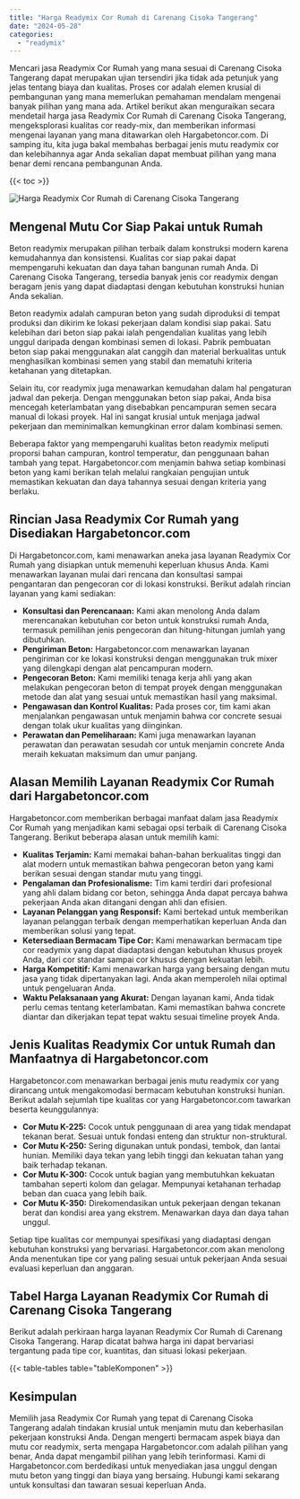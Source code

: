 ```yaml
---
title: "Harga Readymix Cor Rumah di Carenang Cisoka Tangerang"
date: "2024-05-28"
categories: 
  - "readymix"
---
```



Mencari jasa Readymix Cor Rumah yang mana sesuai di Carenang Cisoka Tangerang dapat merupakan ujian tersendiri jika tidak ada petunjuk yang jelas tentang biaya dan kualitas. Proses cor adalah elemen krusial di pembangunan yang mana memerlukan pemahaman mendalam mengenai banyak pilihan yang mana ada. Artikel berikut akan menguraikan secara mendetail harga jasa Readymix Cor Rumah di Carenang Cisoka Tangerang, mengeksplorasi kualitas cor ready-mix, dan memberikan informasi mengenai layanan yang mana ditawarkan oleh Hargabetoncor.com. Di samping itu, kita juga bakal membahas berbagai jenis mutu readymix cor dan kelebihannya agar Anda sekalian dapat membuat pilihan yang mana benar demi rencana pembangunan Anda.

{{< toc >}}

![Harga Readymix Cor Rumah di Carenang Cisoka Tangerang](https://hargareadymixid.github.io/hbc/readymix-hbc%20(36).png)

## Mengenal Mutu Cor Siap Pakai untuk Rumah

Beton readymix merupakan pilihan terbaik dalam konstruksi modern karena kemudahannya dan konsistensi. Kualitas cor siap pakai dapat mempengaruhi kekuatan dan daya tahan bangunan rumah Anda. Di Carenang Cisoka Tangerang, tersedia banyak jenis cor readymix dengan beragam jenis yang dapat diadaptasi dengan kebutuhan konstruksi hunian Anda sekalian.

Beton readymix adalah campuran beton yang sudah diproduksi di tempat produksi dan dikirim ke lokasi pekerjaan dalam kondisi siap pakai. Satu kelebihan dari beton siap pakai ialah pengendalian kualitas yang lebih unggul daripada dengan kombinasi semen di lokasi. Pabrik pembuatan beton siap pakai menggunakan alat canggih dan material berkualitas untuk menghasilkan kombinasi semen yang stabil dan mematuhi kriteria ketahanan yang ditetapkan.

Selain itu, cor readymix juga menawarkan kemudahan dalam hal pengaturan jadwal dan pekerja. Dengan menggunakan beton siap pakai, Anda bisa mencegah keterlambatan yang disebabkan pencampuran semen secara manual di lokasi proyek. Hal ini sangat krusial untuk menjaga jadwal pekerjaan dan meminimalkan kemungkinan error dalam kombinasi semen.

Beberapa faktor yang mempengaruhi kualitas beton readymix meliputi proporsi bahan campuran, kontrol temperatur, dan penggunaan bahan tambah yang tepat. Hargabetoncor.com menjamin bahwa setiap kombinasi beton yang kami berikan telah melalui rangkaian pengujian untuk memastikan kekuatan dan daya tahannya sesuai dengan kriteria yang berlaku.

## Rincian Jasa Readymix Cor Rumah yang Disediakan Hargabetoncor.com

Di Hargabetoncor.com, kami menawarkan aneka jasa layanan Readymix Cor Rumah yang disiapkan untuk memenuhi keperluan khusus Anda. Kami menawarkan layanan mulai dari rencana dan konsultasi sampai pengantaran dan pengecoran cor di lokasi konstruksi. Berikut adalah rincian layanan yang kami sediakan:

- **Konsultasi dan Perencanaan:** Kami akan menolong Anda dalam merencanakan kebutuhan cor beton untuk konstruksi rumah Anda, termasuk pemilihan jenis pengecoran dan hitung-hitungan jumlah yang dibutuhkan.
- **Pengiriman Beton:** Hargabetoncor.com menawarkan layanan pengiriman cor ke lokasi konstruksi dengan menggunakan truk mixer yang dilengkapi dengan alat pencampuran modern.
- **Pengecoran Beton:** Kami memiliki tenaga kerja ahli yang akan melakukan pengecoran beton di tempat proyek dengan menggunakan metode dan alat yang sesuai untuk memastikan hasil yang maksimal.
- **Pengawasan dan Kontrol Kualitas:** Pada proses cor, tim kami akan menjalankan pengawasan untuk menjamin bahwa cor concrete sesuai dengan tolak ukur kualitas yang diinginkan.
- **Perawatan dan Pemeliharaan:** Kami juga menawarkan layanan perawatan dan perawatan sesudah cor untuk menjamin concrete Anda meraih kekuatan maksimum dan umur panjang.

## Alasan Memilih Layanan Readymix Cor Rumah dari Hargabetoncor.com

Hargabetoncor.com memberikan berbagai manfaat dalam jasa Readymix Cor Rumah yang menjadikan kami sebagai opsi terbaik di Carenang Cisoka Tangerang. Berikut beberapa alasan untuk memilih kami:

- **Kualitas Terjamin:** Kami memakai bahan-bahan berkualitas tinggi dan alat modern untuk memastikan bahwa pengecoran beton yang kami berikan sesuai dengan standar mutu yang tinggi.
- **Pengalaman dan Profesionalisme:** Tim kami terdiri dari profesional yang ahli dalam bidang cor beton, sehingga Anda dapat percaya bahwa pekerjaan Anda akan ditangani dengan ahli dan efisien.
- **Layanan Pelanggan yang Responsif:** Kami bertekad untuk memberikan layanan pelanggan terbaik dengan memperhatikan keperluan Anda dan memberikan solusi yang tepat.
- **Ketersediaan Bermacam Tipe Cor:** Kami menawarkan bermacam tipe cor readymix yang dapat diadaptasi dengan kebutuhan khusus proyek Anda, dari cor standar sampai cor khusus dengan kekuatan lebih.
- **Harga Kompetitif:** Kami menawarkan harga yang bersaing dengan mutu jasa yang tidak dipertanyakan lagi. Anda akan memperoleh nilai optimal untuk pengeluaran Anda.
- **Waktu Pelaksanaan yang Akurat:** Dengan layanan kami, Anda tidak perlu cemas tentang keterlambatan. Kami memastikan bahwa concrete diantar dan dikerjakan tepat tepat waktu sesuai timeline proyek Anda.

## Jenis Kualitas Readymix Cor untuk Rumah dan Manfaatnya di Hargabetoncor.com

Hargabetoncor.com menawarkan berbagai jenis mutu readymix cor yang dirancang untuk mengakomodasi bermacam kebutuhan konstruksi hunian. Berikut adalah sejumlah tipe kualitas cor yang Hargabetoncor.com tawarkan beserta keunggulannya:

- **Cor Mutu K-225:** Cocok untuk penggunaan di area yang tidak mendapat tekanan berat. Sesuai untuk fondasi enteng dan struktur non-struktural.
- **Cor Mutu K-250:** Sering digunakan untuk pondasi, tembok, dan lantai hunian. Memiliki daya tekan yang lebih tinggi dan kekuatan tahan yang baik terhadap tekanan.
- **Cor Mutu K-300:** Cocok untuk bagian yang membutuhkan kekuatan tambahan seperti kolom dan gelagar. Mempunyai ketahanan terhadap beban dan cuaca yang lebih baik.
- **Cor Mutu K-350:** Direkomendasikan untuk pekerjaan dengan tekanan berat dan kondisi area yang ekstrem. Menawarkan daya dan daya tahan unggul.

Setiap tipe kualitas cor mempunyai spesifikasi yang diadaptasi dengan kebutuhan konstruksi yang bervariasi. Hargabetoncor.com akan menolong Anda menentukan tipe cor yang paling sesuai untuk pekerjaan Anda sesuai evaluasi keperluan dan anggaran.

## Tabel Harga Layanan Readymix Cor Rumah di Carenang Cisoka Tangerang

Berikut adalah perkiraan harga layanan Readymix Cor Rumah di Carenang Cisoka Tangerang. Harap dicatat bahwa harga ini dapat bervariasi tergantung pada tipe cor, kuantitas, dan situasi lokasi pekerjaan.

{{< table-tables table="tableKomponen" >}}

## Kesimpulan

Memilih jasa Readymix Cor Rumah yang tepat di Carenang Cisoka Tangerang adalah tindakan krusial untuk menjamin mutu dan keberhasilan pekerjaan konstruksi Anda. Dengan mengerti bermacam aspek biaya dan mutu cor readymix, serta mengapa Hargabetoncor.com adalah pilihan yang benar, Anda dapat mengambil pilihan yang lebih terinformasi. Kami di Hargabetoncor.com berdedikasi untuk menyediakan jasa unggul dengan mutu beton yang tinggi dan biaya yang bersaing. Hubungi kami sekarang untuk konsultasi dan tawaran sesuai keperluan Anda.
